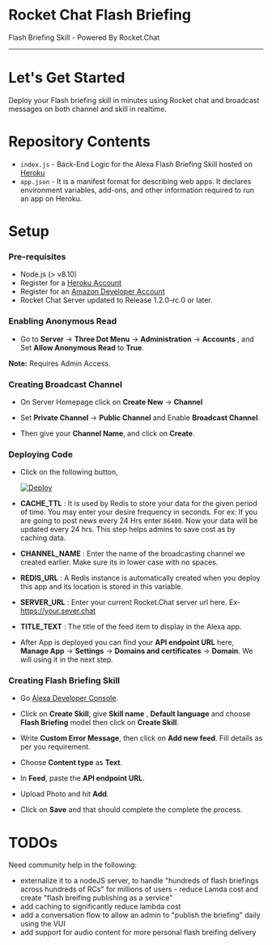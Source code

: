 # Rocket Chat Flash Briefing
Flash Briefing Skill - Powered By Rocket.Chat

***

# Let's Get Started

Deploy your Flash briefing skill in minutes using Rocket chat and broadcast messages on both channel and skill in realtime.

# Repository Contents

* `index.js` - Back-End Logic for the Alexa Flash Briefing Skill hosted on [Heroku](https://www.heroku.com/)
* `app.json` - It is a manifest format for describing web apps. It declares environment variables, add-ons, and other information required to run an app on Heroku.


# Setup

### Pre-requisites

* Node.js (> v8.10)
* Register for a [Heroku Account](https://www.heroku.com/)
* Register for an [Amazon Developer Account](https://developer.amazon.com/)
* Rocket Chat Server updated to Release 1.2.0-rc.0 or later.

### Enabling Anonymous Read

* Go to **Server** -> **Three Dot Menu** -> **Administration** -> **Accounts** , and Set **Allow Anonymous Read** to **True**.

**Note:** Requires Admin Access.

### Creating Broadcast Channel

* On Server Homepage click on **Create New** -> **Channel**

* Set **Private Channel** -> **Public Channel** and Enable **Broadcast Channel**.

* Then give your **Channel Name**, and click on **Create**.

### Deploying Code

* Click on the following button,

  [![Deploy](https://www.herokucdn.com/deploy/button.svg)](https://heroku.com/deploy)

* **CACHE_TTL** : It is used by Redis to store your data for the given period of time. You may enter your desire frequency in seconds. For ex: If you are going to post news every 24 Hrs enter `86400`. Now your data will be updated every 24 hrs. This step helps admins to save cost as by caching data.

* **CHANNEL_NAME** : Enter the name of the broadcasting channel we created earlier. Make sure its in lower case with no spaces.

* **REDIS_URL** : A Redis instance is automatically created when you deploy this app and its location is stored in this variable.

* **SERVER_URL** : Enter your current Rocket.Chat server url here. Ex- https://your.sever.chat

* **TITLE_TEXT** : The title of the feed item to display in the Alexa app.

* After App is deployed you can find your **API endpoint URL** here, **Manage App** -> **Settings** -> **Domains and certificates** -> **Domain**. We will using it in the next step.

### Creating Flash Briefing Skill

* Go [Alexa Developer Console](https://developer.amazon.com/alexa/console/ask).

* Click on **Create Skill**, give **Skill name** , **Default language** and choose **Flash Briefing** model then click on **Create Skill**.

* Write **Custom Error Message**, then click on **Add new feed**. Fill details as per you requirement.

* Choose **Content type** as **Text**.

* In **Feed**, paste the **API endpoint URL**.

* Upload Photo and hit **Add**.

* Click on **Save** and that should complete the complete the process.

# TODOs

Need community help in the following:

* externalize it to a nodeJS server, to handle "hundreds of flash briefings across hundreds of RCs" for millions of users - reduce Lamda cost and create  "flash breifing publishing as a service"
* add caching to significantly reduce lambda cost 
* add a conversation flow to allow an admin to "publish the briefing" daily using the VUI
* add support for audio content for more personal flash breifing delivery
